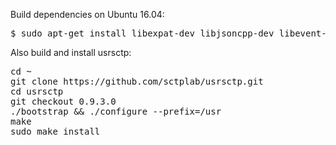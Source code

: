 Build dependencies on Ubuntu 16.04:

<pre>
$ sudo apt-get install libexpat-dev libjsoncpp-dev libevent-dev gyp ninja-build quilt git libssl-dev libasound2-dev autotools-dev libtool automake autoconf pkg-config libvpx-dev
</pre>

Also build and install usrsctp:

<pre>
cd ~
git clone https://github.com/sctplab/usrsctp.git
cd usrsctp
git checkout 0.9.3.0
./bootstrap && ./configure --prefix=/usr
make
sudo make install
</pre>
